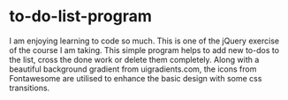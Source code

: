 # to-do-list-program
I am enjoying learning to code so much. This is one of the jQuery exercise of the course I am taking. This simple program helps to add new to-dos to the list, cross the done work or delete them completely. Along with a beautiful background gradient from uigradients.com, the icons from Fontawesome are utilised to enhance the basic design with some css transitions.
